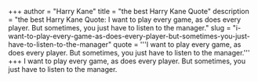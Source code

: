 +++
author = "Harry Kane"
title = "the best Harry Kane Quote"
description = "the best Harry Kane Quote: I want to play every game, as does every player. But sometimes, you just have to listen to the manager."
slug = "i-want-to-play-every-game-as-does-every-player-but-sometimes-you-just-have-to-listen-to-the-manager"
quote = '''I want to play every game, as does every player. But sometimes, you just have to listen to the manager.'''
+++
I want to play every game, as does every player. But sometimes, you just have to listen to the manager.
